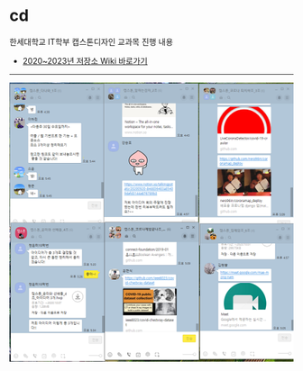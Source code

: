 # cd

한세대학교 IT학부 캡스톤디자인 교과목 진행 내용
* [2020~2023년 저장소 Wiki 바로가기](https://github.com/hansei-it/cd/wiki)
---
![readme-pic2](./image/readme-pic2.png)
